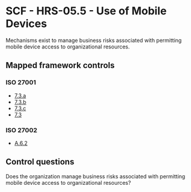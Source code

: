 # SCF - HRS-05.5 - Use of Mobile Devices
Mechanisms exist to manage business risks associated with permitting mobile device access to organizational resources.
## Mapped framework controls
### ISO 27001
- [7.3.a](../iso27001/7.md#73a)
- [7.3.b](../iso27001/7.md#73b)
- [7.3.c](../iso27001/7.md#73c)
- [7.3](../iso27001/7.md#73)
  
### ISO 27002
- [A.6.2](../iso27002/a-6.md#a62)
  
## Control questions
Does the organization manage business risks associated with permitting mobile device access to organizational resources?
  